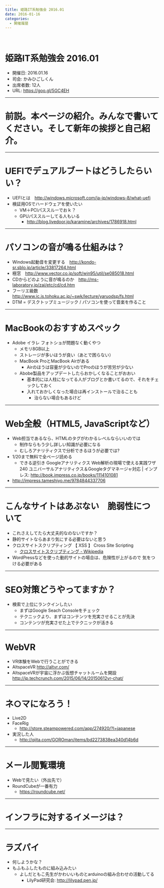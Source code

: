 ```yaml
---
title: 姫路IT系勉強会 2016.01
date: 2016-01-16
categories:
  - 開催履歴
---
```


﻿<!-- 姫路IT系勉強会 2016.01 -->
<!-- https://docs.google.com/document/d/1AFpGOnXgkeMqX18t_SEphrIP0FFEg0Rqkte40iPKBqE/edit -->

姫路IT系勉強会 2016.01
=======

* 開催日: 2016.01.16
* 司会: かみひごしくん
* 出席者数: 12人
* URL: https://goo.gl/5GC4EH


----------


# 前説。本ページの紹介。みんなで書いてください。そして新年の挨拶と自己紹介。


----------


# UEFIでデュアルブートはどうしたらいい？

* UEFIとは　http://windows.microsoft.com/ja-jp/windows-8/what-uefi
* 検証用OSでハードウェアを使いたい
	* VM＋PCIパススルーでおｋ？
	* GPUパススルーしてる人もいる
		* http://blog.livedoor.jp/karamine/archives/1786918.html


----------


# パソコンの音が鳴る仕組みは？

* Windows起動音を変更する　http://kondo-sr.sblo.jp/article/33817264.html
* 極窓　http://www.vector.co.jp/soft/win95/util/se085018.html
* CDからどのように音が鳴るのか　http://ms-laboratory.jp/zai/etc/cd/cd.htm
* フーリエ級数　http://www.ic.is.tohoku.ac.jp/~swk/lecture/yaruodsp/fs.html
* DTM = デスクトップミュージック / パソコンを使って音楽を作ること


----------


# MacBookのおすすめスペック

* Adobe イラレ フォトショが問題なく動くやつ
	* メモリ8GB以上
	* ストレージが多いほうが良い（あとで困らない）
	* MacBook ProとMacBook Airがある
		* Airのほうは容量が少ないのでProのほうが苦労が少ない
	* Abobe製品をアップデートしたらおかしくなることがおおい
		* 基本的には人柱になってる人がブログとか書いてるので、それをチェックしておく
		* 入れておかしくなった場合は再インストールで治ることも
			* 治らない場合もあるけど


----------


# Web全般（HTML5, JavaScriptなど）

* Web担当であるなら、HTMLのタグがわかるレベルならいいのでは
	* 制作ならもう少し詳しい知識が必要になる
	* むしろアナリティクスで分析できるほうが必要では?
* 1/20まで無料で全ページ読める
	* できる逆引き Googleアナリティクス Web解析の現場で使える実践ワザ240 ユニバーサルアナリティクス＆Googleタグマネージャ対応 | インプレス: http://book.impress.co.jp/books/1114101081
* http://impress.tameshiyo.me/9784844337706


----------


# こんなサイトはあぶない　脆弱性について

* これさえしてたら大丈夫的なのないですか？
* 静的サイトならあまり気にする必要はないと思う
* クロスサイトスクリプティング 【 XSS 】 Cross Site Scripting
	* [クロスサイトスクリプティング - Wikipedia](https://ja.wikipedia.org/wiki/%E3%82%AF%E3%83%AD%E3%82%B9%E3%82%B5%E3%82%A4%E3%83%88%E3%82%B9%E3%82%AF%E3%83%AA%E3%83%97%E3%83%86%E3%82%A3%E3%83%B3%E3%82%B0)
* WordPressなどを使った動的サイトの場合は、危険性が上がるので
気をつける必要がある


----------


# SEO対策どうやってますか？

* 検索で上位にランクインしたい
	* まずはGoogle Seach Consoleをチェック
	* テクニックより、まずはコンテンツを充実させることが先決
	* コンテンツが充実させた上でテクニックが活きる


----------


# WebVR

* VR体験をWebで行うことができる
* AltspaceVR http://altvr.com/
* AltspaceVRが宇宙に浮かぶ仮想チャットルームを開設
http://jp.techcrunch.com/2015/06/14/20150612vr-chat/


----------


# ネ○マになろう！

* Live2D
* FaceRig
	* http://store.steampowered.com/app/274920/?l=japanese
* 実況した人
	* http://qiita.com/GOROman/items/bd2273838ea340d14b6d


----------


# メール閲覧環境

* Webで見たい（外出先で）
* RoundCubeが一番有力
	* https://roundcube.net/


----------


# インフラに対するイメージは？


----------


# ラズパイ

* 何しようかな？
* もふもふしたものに組み込みたい
	* よしだともこ先生がかわいいものとarduinoの組み合わせの活動してる
		* LilyPad研究会: http://lilypad.pen.jp/

